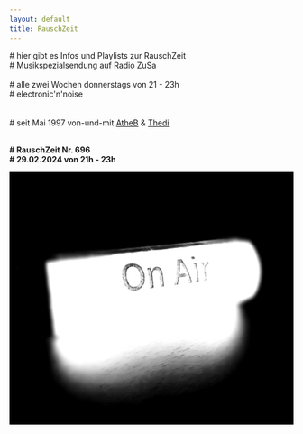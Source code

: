 ```yaml
---
layout: default
title: RauschZeit
---
```


\# hier gibt es Infos und Playlists zur RauschZeit  
\# Musikspezialsendung auf Radio ZuSa 
<br /><br />
\# alle zwei Wochen donnerstags von 21 - 23h  
\# electronic'n'noise  
<br /><br />
\# seit Mai 1997 von-und-mit [AtheB](/dropdown/djs_atheb.html) &amp; [Thedi](/dropdown/djs_thedi.html)
<br /><br />
<p style="text-align: left;">
    <strong>
        # RauschZeit Nr. 696<br />
        # 29.02.2024 von 21h - 23h
    </strong>
</p>

<img class="aligncenter" style="border: 0px none;" src="/uploads/2021/05/RZ_OnAir_3.jpg" alt="" width="600" height="448" border="0" />
